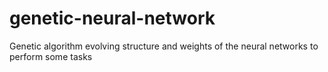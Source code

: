 # genetic-neural-network
Genetic algorithm evolving structure and weights of the neural networks to perform some tasks
